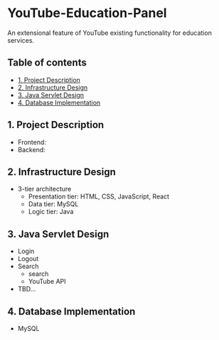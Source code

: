 # YouTube-Education-Panel
An extensional feature of YouTube existing functionality for education services.  

## Table of contents
* [1. Project Description](#1-project-descriptions)
* [2. Infrastructure Design](#2-infrastructure-design)
* [3. Java Servlet Design](#3-java-servlet-design)
* [4. Database Implementation](#4-database-implementation)

## 1. Project Description 
- Frontend:
- Backend:

## 2. Infrastructure Design
- 3-tier architecture
   * Presentation tier: HTML, CSS, JavaScript, React
   * Data tier: MySQL
   * Logic tier: Java

## 3. Java Servlet Design
   * Login
   * Logout
   * Search
      * search
      * YouTube API
   * TBD...

## 4. Database Implementation
- MySQL
